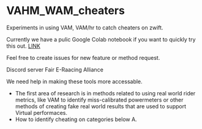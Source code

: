 # VAHM_WAM_cheaters
Experiments in using VAM, VAM/hr to catch cheaters on zwift.

Currently we have a pulic Google Colab notebook if you want to quickly try this out.
[LINK](https://colab.research.google.com/drive/1MKAWzPKxVzEcdD_gd6RdBa9zGB-2PR6C)

Feel free to create issues for new feature or method request.

Discord server Fair E-Raacing Alliance

We need help in making these tools more accessable.

- The first area of research is in methods related to using real world rider metrics, like VAM to identify miss-calibrated powermeters or other methods of creating fake real world results that are used to support Virtual performaces.
- How to identify cheating on categories below A.
